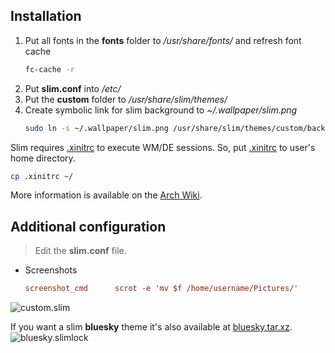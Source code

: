 ## Installation
1. Put all fonts in the **fonts** folder to */usr/share/fonts/* and refresh font cache
   ```bash
   fc-cache -r
   ```
2. Put **slim.conf** into */etc/*
3. Put the **custom** folder to */usr/share/slim/themes/*
4. Create symbolic link for slim background to *~/.wallpaper/slim.png*
   ```bash
   sudo ln -s ~/.wallpaper/slim.png /usr/share/slim/themes/custom/background.png
   ```

Slim requires [.xinitrc](./.xinitrc) to execute WM/DE sessions. So, put [.xinitrc](./.xinitrc) to user's home directory.
```bash
cp .xinitrc ~/
```
More information is available on the [Arch Wiki](https://wiki.archlinux.org/index.php/SLiM).

## Additional configuration
> Edit the **slim.conf** file.
- Screenshots
  ```cfg
  screenshot_cmd      scrot -e 'mv $f /home/username/Pictures/'
  ```

<img src="https://i.ibb.co/dWKLVQc/2020-09-19-012206-1366x768-scrot.png" alt="custom.slim" align="center">

If you want a slim **bluesky** theme it's also available at [bluesky.tar.xz](./bluesky.tar.xz).
<img src="https://i.ibb.co/YbmmDvk/SLi-M-Bluesky.png" alt="bluesky.slimlock" align="center">

